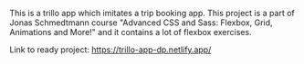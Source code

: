 This is a trillo app which imitates a trip booking app. 
This project is a part of Jonas Schmedtmann course "Advanced CSS and Sass: Flexbox, Grid, Animations and More!" and it contains a lot of flexbox exercises.

Link to ready project:
https://trillo-app-dp.netlify.app/
